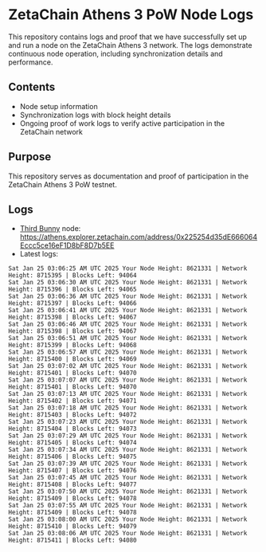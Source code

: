 # ZetaChain Athens 3 PoW Node Logs
This repository contains logs and proof that we have successfully set up and run a node on the ZetaChain Athens 3 network. The logs demonstrate continuous node operation, including synchronization details and performance.

## Contents
- Node setup information
- Synchronization logs with block height details
- Ongoing proof of work logs to verify active participation in the ZetaChain network

## Purpose
This repository serves as documentation and proof of participation in the ZetaChain Athens 3 PoW testnet.

## Logs

- [Third Bunny](https://thirdbunny.xyz/) node: https://athens.explorer.zetachain.com/address/0x225254d35dE666064Eccc5ce16eF1D8bF8D7b5EE
- Latest logs:
```
Sat Jan 25 03:06:25 AM UTC 2025 Your Node Height: 8621331 | Network Height: 8715395 | Blocks Left: 94064
Sat Jan 25 03:06:30 AM UTC 2025 Your Node Height: 8621331 | Network Height: 8715396 | Blocks Left: 94065
Sat Jan 25 03:06:36 AM UTC 2025 Your Node Height: 8621331 | Network Height: 8715397 | Blocks Left: 94066
Sat Jan 25 03:06:41 AM UTC 2025 Your Node Height: 8621331 | Network Height: 8715398 | Blocks Left: 94067
Sat Jan 25 03:06:46 AM UTC 2025 Your Node Height: 8621331 | Network Height: 8715398 | Blocks Left: 94067
Sat Jan 25 03:06:51 AM UTC 2025 Your Node Height: 8621331 | Network Height: 8715399 | Blocks Left: 94068
Sat Jan 25 03:06:57 AM UTC 2025 Your Node Height: 8621331 | Network Height: 8715400 | Blocks Left: 94069
Sat Jan 25 03:07:02 AM UTC 2025 Your Node Height: 8621331 | Network Height: 8715401 | Blocks Left: 94070
Sat Jan 25 03:07:07 AM UTC 2025 Your Node Height: 8621331 | Network Height: 8715401 | Blocks Left: 94070
Sat Jan 25 03:07:13 AM UTC 2025 Your Node Height: 8621331 | Network Height: 8715402 | Blocks Left: 94071
Sat Jan 25 03:07:18 AM UTC 2025 Your Node Height: 8621331 | Network Height: 8715403 | Blocks Left: 94072
Sat Jan 25 03:07:23 AM UTC 2025 Your Node Height: 8621331 | Network Height: 8715404 | Blocks Left: 94073
Sat Jan 25 03:07:29 AM UTC 2025 Your Node Height: 8621331 | Network Height: 8715405 | Blocks Left: 94074
Sat Jan 25 03:07:34 AM UTC 2025 Your Node Height: 8621331 | Network Height: 8715406 | Blocks Left: 94075
Sat Jan 25 03:07:39 AM UTC 2025 Your Node Height: 8621331 | Network Height: 8715407 | Blocks Left: 94076
Sat Jan 25 03:07:45 AM UTC 2025 Your Node Height: 8621331 | Network Height: 8715408 | Blocks Left: 94077
Sat Jan 25 03:07:50 AM UTC 2025 Your Node Height: 8621331 | Network Height: 8715409 | Blocks Left: 94078
Sat Jan 25 03:07:55 AM UTC 2025 Your Node Height: 8621331 | Network Height: 8715409 | Blocks Left: 94078
Sat Jan 25 03:08:00 AM UTC 2025 Your Node Height: 8621331 | Network Height: 8715410 | Blocks Left: 94079
Sat Jan 25 03:08:06 AM UTC 2025 Your Node Height: 8621331 | Network Height: 8715411 | Blocks Left: 94080
```

